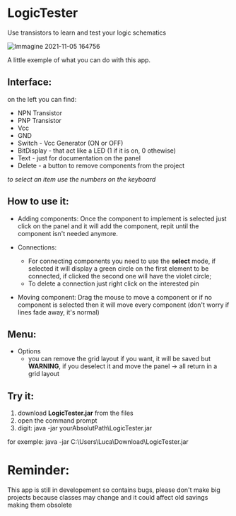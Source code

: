 # LogicTester
Use transistors to learn and test your logic schematics 

![Immagine 2021-11-05 164756](https://user-images.githubusercontent.com/44026629/140539075-07ded00d-6e2c-4083-be9d-b9a112d331cf.jpg)

A little exemple of what you can do with this app.

## Interface:

on the left you can find:
* NPN Transistor
* PNP Transistor
* Vcc
* GND
* Switch - Vcc Generator (ON or OFF)
* BitDisplay - that act like a LED (1 if it is on, 0 othewise)
* Text - just for documentation on the panel
* Delete - a button to remove components from the project

_to select an item use the numbers on the keyboard_

## How to use it:
* Adding components:
    Once the component to implement is selected just click on the panel and it will add the component, repit until the component isn't needed anymore.

* Connections:
  * For connecting components you need to use the **select** mode, if selected it will display a green circle on the first element to be connected, if clicked the second one will     have the violet circle;
  * To delete a connection just right click on the interested pin

* Moving component:
    Drag the mouse to move a component or if no component is selected then it will move every component (don't worry if lines fade away, it's normal)

## Menu:
* Options
    * you can remove the grid layout if you want, it will be saved but **WARNING**, if you deselect it and move the panel -> all return in a grid layout

## Try it:
1. download **LogicTester.jar** from the files
2. open the command prompt
3. digit: java -jar yourAbsolutPath\LogicTester.jar
    
for exemple: java -jar C:\Users\Luca\Download\LogicTester.jar

# Reminder:

This app is still in developement so contains bugs, please don't make big projects because classes may change and it could affect old savings making them obsolete 
